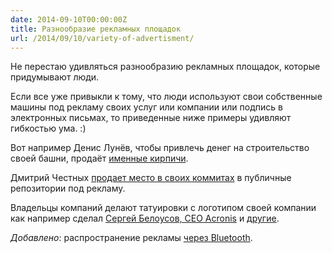 ```yaml
---
date: 2014-09-10T00:00:00Z
title: Разнообразие рекламных площадок
url: /2014/09/10/variety-of-advertisment/
---
```


Не перестаю удивляться разнообразию рекламных площадок, которые придумывают люди.

Если все уже привыкли к тому, что люди используют свои собственные машины
под рекламу своих услуг или компании или подпись в электронных письмах,
то приведенные ниже примеры удивляют гибкостью ума. :)

Вот например Денис Лунёв, чтобы привлечь денег на строительство своей башни,
продаёт [именные кирпичи](http://tomsktower.ru/shop/vash-lichnyj-imennoj-kirpich-v-bashne/).

Дмитрий Честных [продает место в своих коммитах](https://github.com/dchest/commit-ads)
в публичные репозитории под рекламу.

Владельцы компаний делают татуировки с логотипом своей компании
как например сделал [Сергей Белоусов, CEO Acronis](http://rusbase.vc/news/belousov-tatu/)
и [другие](http://www.the-village.ru/village/hopesandfears/cloud/157989-tattoo).

_Добавлено_: распространение рекламы [через Bluetooth](http://add.fenster.name/740/).
